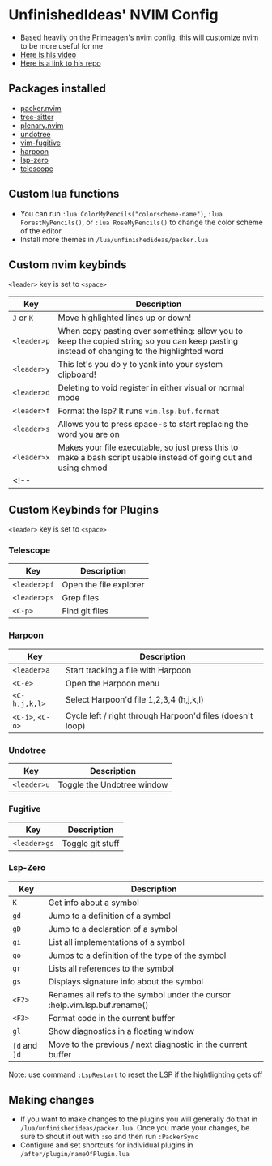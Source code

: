 # UnfinishedIdeas' NVIM Config
- Based heavily on the Primeagen's nvim config, this will customize nvim to be more useful for me
- [Here is his video](https://youtu.be/w7i4amO_zaE?si=wcK-wCfFdXEkjh-d)
- [Here is a link to his repo](https://github.com/ThePrimeagen/init.lua)

## Packages installed

- [packer.nvim](https://github.com/wbthomason/packer.nvim)
- [tree-sitter](https://github.com/nvim-treesitter/nvim-treesitter)
- [plenary.nvim](https://github.com/nvim-lua/plenary.nvim)
- [undotree](https://github.com/mbbill/undotree)
- [vim-fugitive](https://github.com/tpope/vim-fugitive)
- [harpoon](https://github.com/ThePrimeagen/harpoon)
- [lsp-zero](https://github.com/VonHeikemen/lsp-zero.nvim)
- [telescope](https://github.com/nvim-telescope/telescope.nvim)


## Custom lua functions

- You can run `:lua ColorMyPencils("colorscheme-name")`, `:lua ForestMyPencils()`, or `:lua RoseMyPencils()` to change the color scheme of the editor
- Install more themes in `/lua/unfinishedideas/packer.lua`

## Custom nvim keybinds

`<leader>` key is set to `<space>`

| Key              | Description                                                                                                                               |
| ---------------- | ----------------------------------------------------------------------------------------------------------------------------------------- |
| `J` or `K`       | Move highlighted lines up or down!                                                                                                        |
| `<leader>p`      | When copy pasting over something: allow you to keep the copied string so you can keep pasting instead of changing to the highlighted word |
| `<leader>y`      | This let's you do <leader>y to yank into your system clipboard!                                                                           |
| `<leader>d`      | Deleting to void register in either visual or normal mode                                                                                 |
| `<leader>f`      | Format the lsp? It runs `vim.lsp.buf.format`                                                                                              |
| `<leader>s`      | Allows you to press space-s to start replacing the word you are on                                                                        |
| `<leader>x`      | Makes your file executable, so just press this to make a bash script usable instead of going out and using chmod                          |
<!--|                  |                                                                                                                                           |-->


## Custom Keybinds for Plugins

`<leader>` key is set to `<space>`

### Telescope

| Key              | Description                                                                 |
| ---------------- | --------------------------------------------------------------------------- |
| `<leader>pf`     | Open the file explorer                                                      |
| `<leader>ps`     | Grep files                                                                  |
| `<C-p>`          | Find git files                                                              |

### Harpoon

| Key              | Description                                                                 |
| ---------------- | --------------------------------------------------------------------------- |
| `<leader>a`      | Start tracking a file with Harpoon                                          |
| `<C-e>`          | Open the Harpoon menu                                                       |
| `<C-h,j,k,l>`    | Select Harpoon'd file 1,2,3,4 (h,j,k,l)                                     |
| `<C-i>`, `<C-o>` | Cycle left / right through Harpoon'd files (doesn't loop)                   |

### Undotree

| Key              | Description                                                                 |
| ---------------- | --------------------------------------------------------------------------- |
| `<leader>u`      | Toggle the Undotree window                                                  |


### Fugitive

| Key              | Description                                                                 |
| ---------------- | --------------------------------------------------------------------------- |
| `<leader>gs`     | Toggle git stuff                                                            |

### Lsp-Zero

| Key              | Description                                                                 |
| ---------------- | --------------------------------------------------------------------------- |
| `K`              | Get info about a symbol                                                     |
| `gd`             | Jump to a definition of a symbol                                            |
| `gD`             | Jump to a declaration of a symbol                                           |
| `gi`             | List all implementations of a symbol                                        | 
| `go`             | Jumps to a definition of the type of the symbol                             |
| `gr`             | Lists all references to the symbol                                          |
| `gs`             | Displays signature info about the symbol                                    |
| `<F2>`           | Renames all refs to the symbol under the cursor :help.vim.lsp.buf.rename()  |
| `<F3>`           | Format code in the current buffer                                           |
| `gl`             | Show diagnostics in a floating window                                       |
| `[d` and `]d`    | Move to the previous / next diagnostic in the current buffer                |

Note: use command `:LspRestart` to reset the LSP if the hightlighting gets off

## Making changes

- If you want to make changes to the plugins you will generally do that in `/lua/unfinishedideas/packer.lua`. Once you made your changes, be sure to shout it out with `:so` and then run `:PackerSync`
- Configure and set shortcuts for individual plugins in `/after/plugin/nameOfPlugin.lua`

